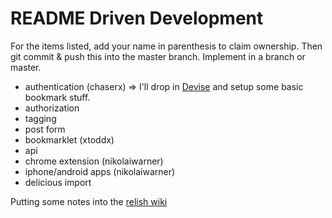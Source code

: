 README Driven Development
=========================

For the items listed, add your name in parenthesis to claim ownership.  Then
git commit & push this into the master branch.  Implement in a branch or master.

* authentication (chaserx) => I'll drop in [Devise](https://github.com/plataformatec/devise) and setup some basic bookmark stuff.
* authorization 
* tagging
* post form
* bookmarklet (xtoddx)
* api
* chrome extension (nikolaiwarner)
* iphone/android apps (nikolaiwarner)
* delicious import



Putting some notes into the [relish wiki](https://github.com/kyrug/relish/wiki)
